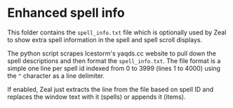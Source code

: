# Enhanced spell info

This folder contains the `spell_info.txt` file which is optionally used by Zeal
to show extra spell information in the spell and spell scroll displays.

The python script scrapes Icestorm's yaqds.cc website to pull down the spell
descriptions and then format the `spell_info.txt`. The file format is a simple
one line per spell id indexed from 0 to 3999 (lines 1 to 4000) using the
`^` character as a line delimiter.

If enabled, Zeal just extracts the line from the file based on spell ID and
replaces the window text with it (spells) or appends it (items).
